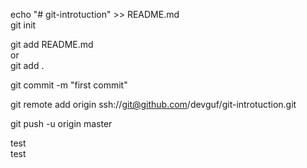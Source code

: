 echo "# git-introtuction" >> README.md   
git init

git add README.md  
or  
git add .

git commit -m "first commit"

git remote add origin ssh://git@github.com/devguf/git-introtuction.git

git push -u origin master

test  
test